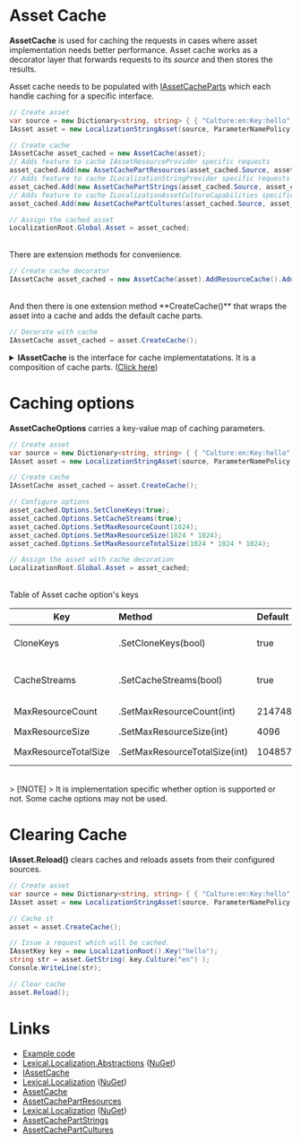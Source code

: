 # Asset Cache
**AssetCache**
is used for caching the requests in cases where asset implementation needs better performance.
Asset cache works as a decorator layer that forwards requests to its *source* and then stores the results. 

Asset cache needs to be populated with [IAssetCacheParts](https://github.com/tagcode/Lexical.Localization/blob/master/Lexical.Localization.Abstractions/Asset/IAssetCache.cs) which each handle caching for a specific interface.

```csharp
// Create asset
var source = new Dictionary<string, string> { { "Culture:en:Key:hello", "Hello World!" } };
IAsset asset = new LocalizationStringAsset(source, ParameterNamePolicy.Instance);

// Create cache
IAssetCache asset_cached = new AssetCache(asset);
// Adds feature to cache IAssetResourceProvider specific requests
asset_cached.Add(new AssetCachePartResources(asset_cached.Source, asset_cached.Options));
// Adds feature to cache ILocalizationStringProvider specific requests
asset_cached.Add(new AssetCachePartStrings(asset_cached.Source, asset_cached.Options));
// Adds feature to cache ILocalizationAssetCultureCapabilities specific requests
asset_cached.Add(new AssetCachePartCultures(asset_cached.Source, asset_cached.Options));

// Assign the cached asset
LocalizationRoot.Global.Asset = asset_cached;
```

<br/>
There are extension methods for convenience.

```csharp
// Create cache decorator
IAssetCache asset_cached = new AssetCache(asset).AddResourceCache().AddStringsCache().AddCulturesCache();
```

<br/>
And then there is one extension method **CreateCache()** that wraps the asset into a cache and adds the default cache parts. 

```csharp
// Decorate with cache
IAssetCache asset_cached = asset.CreateCache();
```

<p/>
<details>
  <summary><b>IAssetCache</b> is the interface for cache implementatations. It is a composition of cache parts. (<u>Click here</u>)</summary>

```csharp
/// <summary>
/// Asset cache is decorator that caches requests of source object.
/// 
/// The interface is used as signal for extension methods.
/// </summary>
public interface IAssetCache : IAssetComposition
{
    IAsset Source { get; }

    AssetCacheOptions Options { get; }
}

public interface IAssetCachePart : IAsset
{
}
```
</details>

# Caching options
**AssetCacheOptions** carries a key-value map of caching parameters.

```csharp
// Create asset
var source = new Dictionary<string, string> { { "Culture:en:Key:hello", "Hello World!" } };
IAsset asset = new LocalizationStringAsset(source, ParameterNamePolicy.Instance);

// Create cache
IAssetCache asset_cached = asset.CreateCache();

// Configure options
asset_cached.Options.SetCloneKeys(true);
asset_cached.Options.SetCacheStreams(true);
asset_cached.Options.SetMaxResourceCount(1024);
asset_cached.Options.SetMaxResourceSize(1024 * 1024);
asset_cached.Options.SetMaxResourceTotalSize(1024 * 1024 * 1024);

// Assign the asset with cache decoration
LocalizationRoot.Global.Asset = asset_cached;
```

<br/>
Table of Asset cache option's keys

| Key      | Method  | Default | Description |
|----------|:--------|:--------|:------------|
| CloneKeys | .SetCloneKeys(bool) | true | Should cache create clones of keys, or should it use the keys that come from requests in its cache structures. |
| CacheStreams | .SetCacheStreams(bool) | true | Should IAssetResourceProvider#OpenStream requests be cached. |
| MaxResourceCount | .SetMaxResourceCount(int) | 2147483647 | Maximum number of resources to cache. |
| MaxResourceSize | .SetMaxResourceSize(int) | 4096 | Maximum size of a resource. |
| MaxResourceTotalSize | .SetMaxResourceTotalSize(int) | 1048576 | Maximum total number of bytes to reserve for all cached resources. |

<br/>
> [!NOTE]
> It is implementation specific whether option is supported or not. Some cache options may not be used.

# Clearing Cache
**IAsset.Reload()** clears caches and reloads assets from their configured sources.


```csharp
// Create asset
var source = new Dictionary<string, string> { { "Culture:en:Key:hello", "Hello World!" } };
IAsset asset = new LocalizationStringAsset(source, ParameterNamePolicy.Instance);

// Cache it
asset = asset.CreateCache();

// Issue a request which will be cached.
IAssetKey key = new LocalizationRoot().Key("hello");
string str = asset.GetString( key.Culture("en") );
Console.WriteLine(str);

// Clear cache
asset.Reload();
```

# Links
* [Example code](https://github.com/tagcode/Lexical.Localization/tree/master/docs/IAssetCache)
* [Lexical.Localization.Abstractions](https://github.com/tagcode/Lexical.Localization/tree/master/Lexical.Localization.Abstractions) ([NuGet](https://www.nuget.org/packages/Lexical.Localization.Abstractions/))
 * [IAssetCache](https://github.com/tagcode/Lexical.Localization/blob/master/Lexical.Localization.Abstractions/Asset/IAssetCache.cs)
* [Lexical.Localization](https://github.com/tagcode/Lexical.Localization/tree/master/Lexical.Localization) ([NuGet](https://www.nuget.org/packages/Lexical.Localization/))
 * [AssetCache](https://github.com/tagcode/Lexical.Localization/tree/master/Lexical.Localization/Asset/AssetCache.cs)
 * [AssetCachePartResources](https://github.com/tagcode/Lexical.Localization/blob/master/Lexical.Localization/Asset/AssetCachePartResources.cs)
* [Lexical.Localization](https://github.com/tagcode/Lexical.Localization/tree/master/Lexical.Localization) ([NuGet](https://www.nuget.org/packages/Lexical.Localization/)) 
 * [AssetCachePartStrings](https://github.com/tagcode/Lexical.Localization/blob/master/Lexical.Localization/LocalizationAsset/AssetCachePartStrings.cs)
 * [AssetCachePartCultures](https://github.com/tagcode/Lexical.Localization/blob/master/Lexical.Localization/LocalizationAsset/AssetCachePartCultures.cs)
